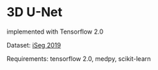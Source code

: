 # 3D U-Net

implemented with Tensorflow 2.0

Dataset: [iSeg 2019](http://iseg2019.web.unc.edu/ "iSeg 2019")

Requirements: tensorflow 2.0, medpy, scikit-learn
